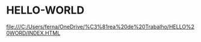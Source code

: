 # HELLO-WORLD
<file:///C:/Users/ferna/OneDrive/%C3%81rea%20de%20Trabalho/HELLO%20WORD/INDEX.HTML>  
